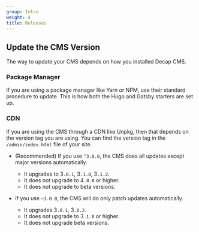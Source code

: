 ```yaml
---
group: Intro
weight: 4
title: Releases
---
```


## Update the CMS Version

The way to update your CMS depends on how you installed Decap CMS.

### Package Manager

If you are using a package manager like Yarn or NPM, use their standard procedure to update. This is how both the Hugo and Gatsby starters are set up.

### CDN

If you are using the CMS through a CDN like Unpkg, then that depends on the version tag you are using. You can find the version tag in the `/admin/index.html` file of your site.

- (Recommended) If you use `^3.0.0`, the CMS does all updates except major versions automatically.
  - It upgrades to 3`.0.1`, 3`.1.0`, 3`.1.2`.
  - It does not upgrade to 4`.0.0` or higher.
  - It does not upgrade to beta versions.

- If you use `~3.0.0`, the CMS will do only patch updates automatically.
  - It upgrades 3`.0.1`, 3`.0.2`.
  - It does not upgrade to 3`.1.0` or higher.
  - It does not upgrade beta versions.
